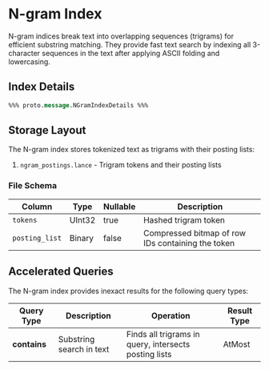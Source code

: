 # N-gram Index

N-gram indices break text into overlapping sequences (trigrams) for efficient substring matching.
They provide fast text search by indexing all 3-character sequences in the text after
applying ASCII folding and lowercasing.

## Index Details

```protobuf
%%% proto.message.NGramIndexDetails %%%
```

## Storage Layout

The N-gram index stores tokenized text as trigrams with their posting lists:

1. `ngram_postings.lance` - Trigram tokens and their posting lists

### File Schema

| Column         | Type   | Nullable | Description                                       |
|----------------|--------|----------|---------------------------------------------------|
| `tokens`       | UInt32 | true     | Hashed trigram token                              |
| `posting_list` | Binary | false    | Compressed bitmap of row IDs containing the token |

## Accelerated Queries

The N-gram index provides inexact results for the following query types:

| Query Type     | Description              | Operation                                             | Result Type |
|----------------|--------------------------|-------------------------------------------------------|-------------|
| **contains**   | Substring search in text | Finds all trigrams in query, intersects posting lists | AtMost      |